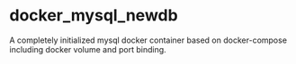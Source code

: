 # docker_mysql_newdb
A completely initialized mysql docker container based on docker-compose including docker volume and port binding. 

